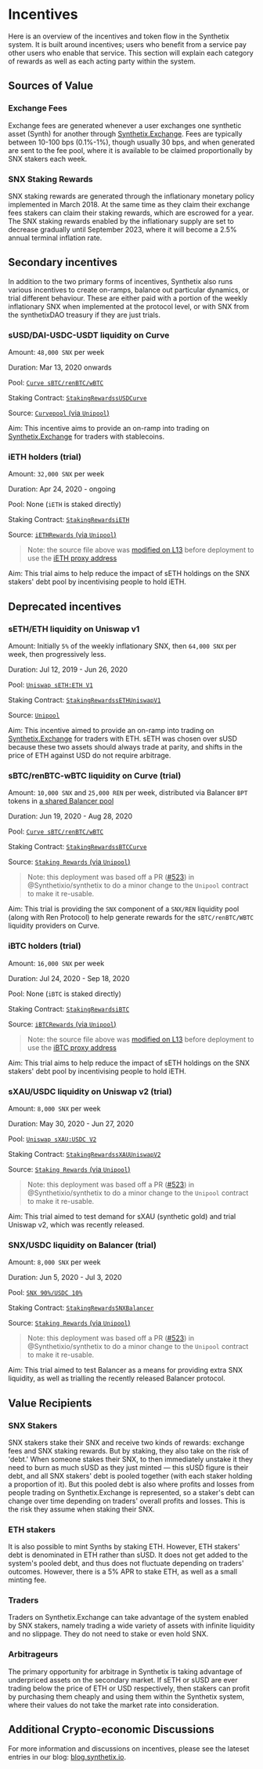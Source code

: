 # Incentives

Here is an overview of the incentives and token flow in the Synthetix system. It is built around incentives; users who benefit from a service pay other users who enable that service. This section will explain each category of rewards as well as each acting party within the system.

## Sources of Value

### Exchange Fees

Exchange fees are generated whenever a user exchanges one synthetic asset (Synth) for another through [Synthetix.Exchange](https://synthetix.exchange). Fees are typically between 10-100 bps (0.1%-1%), though usually 30 bps, and when generated are sent to the fee pool, where it is available to be claimed proportionally by SNX stakers each week.

### SNX Staking Rewards

SNX staking rewards are generated through the inflationary monetary policy implemented in March 2018. At the same time as they claim their exchange fees stakers can claim their staking rewards, which are escrowed for a year. The SNX staking rewards enabled by the inflationary supply are set to decrease gradually until September 2023, where it will become a 2.5% annual terminal inflation rate.

## Secondary incentives

In addition to the two primary forms of incentives, Synthetix also runs various incentives to create on-ramps, balance out particular dynamics, or trial different behaviour. These are either paid with a portion of the weekly inflationary SNX when implemented at the protocol level, or with SNX from the synthetixDAO treasury if they are just trials.

### sUSD/DAI-USDC-USDT liquidity on Curve

Amount: `48,000 SNX` per week

Duration: Mar 13, 2020 onwards

Pool: [`Curve sBTC/renBTC/wBTC`](https://pools.fyi/#/returns/0xa5407eae9ba41422680e2e00537571bcc53efbfd)

Staking Contract: [`StakingRewardssUSDCurve`](https://contracts.synthetix.io/StakingRewardssUSDCurve)

Source: [`Curvepool` (via `Unipool`)](https://github.com/Synthetixio/Unipool/blob/curverewards/contracts/Unipool.sol)

Aim: This incentive aims to provide an on-ramp into trading on [Synthetix.Exchange](https://synthetix.exchange) for traders with stablecoins.

### iETH holders (trial)

Amount: `32,000 SNX` per week

Duration: Apr 24, 2020 - ongoing

Pool: None (`iETH` is staked directly)

Staking Contract: [`StakingRewardsiETH`](https://contracts.synthetix.io/StakingRewardsiETH)

Source: [`iETHRewards` (via `Unipool`)](https://github.com/Synthetixio/Unipool/blob/curverewards/contracts/Unipool.sol)

> Note: the source file above was [modified on L13](https://github.com/Synthetixio/Unipool/blob/curverewards/contracts/Unipool.sol#L13) before deployment to use the [iETH proxy address](https://contracts.synthetix.io/ProxyiETH)

Aim: This trial aims to help reduce the impact of sETH holdings on the SNX stakers' debt pool by incentivising people to hold iETH.

## Deprecated incentives

### sETH/ETH liquidity on Uniswap v1

Amount: Initially `5%` of the weekly inflationary SNX, then `64,000 SNX` per week, then progressively less.

Duration: Jul 12, 2019 - Jun 26, 2020

Pool: [`Uniswap sETH:ETH V1`](https://pools.fyi/#/returns/0xe9cf7887b93150d4f2da7dfc6d502b216438f244)

Staking Contract: [`StakingRewardssETHUniswapV1`](https://contracts.synthetix.io/StakingRewardssETHUniswapV1)

Source: [`Unipool`](https://github.com/Synthetixio/Unipool/blob/master/contracts/Unipool.sol)

Aim: This incentive aimed to provide an on-ramp into trading on [Synthetix.Exchange](https://synthetix.exchange) for traders with ETH. sETH was chosen over sUSD because these two assets should always trade at parity, and shifts in the price of ETH against USD do not require arbitrage.

### sBTC/renBTC-wBTC liquidity on Curve (trial)

Amount: `10,000 SNX` and `25,000 REN` per week, distributed via Balancer `BPT` tokens in [a shared Balancer pool](http://contracts.synthetix.io/BalancerSNXREN)

Duration: Jun 19, 2020 - Aug 28, 2020

Pool: [`Curve sBTC/renBTC/wBTC`](https://pools.fyi/#/returns/0x7fc77b5c7614e1533320ea6ddc2eb61fa00a9714)

Staking Contract: [`StakingRewardssBTCCurve`](https://contracts.synthetix.io/StakingRewardssBTCCurve)

Source: [`Staking Rewards` (via `Unipool`)](https://github.com/Synthetixio/synthetix/blob/db6265313b6742b1c3483978b1baa00814990d57/contracts/StakingRewards.sol)

> Note: this deployment was based off a PR ([#523](https://github.com/Synthetixio/synthetix/pull/523)) in @Synthetixio/synthetix to do a minor change to the `Unipool` contract to make it re-usable.

Aim: This trial is providing the `SNX` component of a `SNX/REN` liquidity pool (along with Ren Protocol) to help generate rewards for the `sBTC/renBTC/WBTC` liquidity providers on Curve.

### iBTC holders (trial)

Amount: `16,000 SNX` per week

Duration: Jul 24, 2020 - Sep 18, 2020

Pool: None (`iBTC` is staked directly)

Staking Contract: [`StakingRewardsiBTC`](https://contracts.synthetix.io/StakingRewardsiBTC)

Source: [`iBTCRewards` (via `Unipool`)](https://github.com/Synthetixio/Unipool/blob/curverewards/contracts/Unipool.sol)

> Note: the source file above was [modified on L13](https://github.com/Synthetixio/Unipool/blob/curverewards/contracts/Unipool.sol#L13) before deployment to use the [iBTC proxy address](https://contracts.synthetix.io/ProxyiBTC)

Aim: This trial aims to help reduce the impact of sETH holdings on the SNX stakers' debt pool by incentivising people to hold iETH.

### sXAU/USDC liquidity on Uniswap v2 (trial)

Amount: `8,000 SNX` per week

Duration: May 30, 2020 - Jun 27, 2020

Pool: [`Uniswap sXAU:USDC V2`](https://pools.fyi/#/returns/0x34a0216c5057bc18e5d34d4405284564efd759b2)

Staking Contract: [`StakingRewardssXAUUniswapV2`](https://contracts.synthetix.io/StakingRewardssXAUUniswapV2)

Source: [`Staking Rewards` (via `Unipool`)](https://github.com/Synthetixio/synthetix/blob/5bde3ac2c4fa6b81819ae427c89d71024ddd6dcc/contracts/StakingRewards.sol)

> Note: this deployment was based off a PR ([#523](https://github.com/Synthetixio/synthetix/pull/523)) in @Synthetixio/synthetix to do a minor change to the `Unipool` contract to make it re-usable.

Aim: This trial aimed to test demand for sXAU (synthetic gold) and trial Uniswap v2, which was recently released.

### SNX/USDC liquidity on Balancer (trial)

Amount: `8,000 SNX` per week

Duration: Jun 5, 2020 - Jul 3, 2020

Pool: [`SNX 90%/USDC 10%`](https://pools.fyi/#/returns/0x815f8ef4863451f4faf34fbc860034812e7377d9)

Staking Contract: [`StakingRewardsSNXBalancer`](https://contracts.synthetix.io/StakingRewardsSNXBalancer)

Source: [`Staking Rewards` (via `Unipool`)](https://github.com/Synthetixio/synthetix/blob/5bde3ac2c4fa6b81819ae427c89d71024ddd6dcc/contracts/StakingRewards.sol)

> Note: this deployment was based off a PR ([#523](https://github.com/Synthetixio/synthetix/pull/523)) in @Synthetixio/synthetix to do a minor change to the `Unipool` contract to make it re-usable.

Aim: This trial aimed to test Balancer as a means for providing extra SNX liquidity, as well as trialling the recently released Balancer protocol.

## Value Recipients

### SNX Stakers

SNX stakers stake their SNX and receive two kinds of rewards: exchange fees and SNX staking rewards. But by staking, they also take on the risk of 'debt.' When someone stakes their SNX, to then immediately unstake it they need to burn as much sUSD as they just minted — this sUSD figure is their debt, and all SNX stakers' debt is pooled together (with each staker holding a proportion of it). But this pooled debt is also where profits and losses from people trading on Synthetix.Exchange is represented, so a staker's debt can change over time depending on traders' overall profits and losses. This is the risk they assume when staking their SNX.

### ETH stakers

It is also possible to mint Synths by staking ETH. However, ETH stakers' debt is denominated in ETH rather than sUSD. It does not get added to the system's pooled debt, and thus does not fluctuate depending on traders' outcomes. However, there is a 5% APR to stake ETH, as well as a small minting fee.

### Traders

Traders on Synthetix.Exchange can take advantage of the system enabled by SNX stakers, namely trading a wide variety of assets with infinite liquidity and no slippage. They do not need to stake or even hold SNX.

### Arbitrageurs

The primary opportunity for arbitrage in Synthetix is taking advantage of underpriced assets on the secondary market. If sETH or sUSD are ever trading below the price of ETH or USD respectively, then stakers can profit by purchasing them cheaply and using them within the Synthetix system, where their values do not take the market rate into consideration.

## Additional Crypto-economic Discussions

For more information and discussions on incentives, please see the lateset entries in our blog: [blog.synthetix.io](https://blog.synthetix.io).
